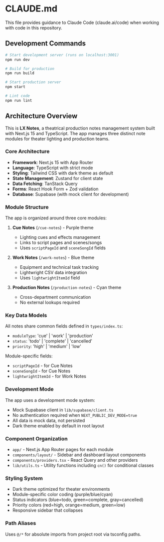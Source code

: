 # CLAUDE.md

This file provides guidance to Claude Code (claude.ai/code) when working with code in this repository.

## Development Commands

```bash
# Start development server (runs on localhost:3001)
npm run dev

# Build for production
npm run build

# Start production server
npm start

# Lint code
npm run lint
```

## Architecture Overview

This is **LX Notes**, a theatrical production notes management system built with Next.js 15 and TypeScript. The app manages three distinct note modules for theater lighting and production teams.

### Core Architecture

- **Framework**: Next.js 15 with App Router
- **Language**: TypeScript with strict mode
- **Styling**: Tailwind CSS with dark theme as default
- **State Management**: Zustand for client state
- **Data Fetching**: TanStack Query
- **Forms**: React Hook Form + Zod validation
- **Database**: Supabase (with mock client for development)

### Module Structure

The app is organized around three core modules:

1. **Cue Notes** (`/cue-notes`) - Purple theme
   - Lighting cues and effects management
   - Links to script pages and scenes/songs
   - Uses `scriptPageId` and `sceneSongId` fields

2. **Work Notes** (`/work-notes`) - Blue theme  
   - Equipment and technical task tracking
   - Lightwright CSV data integration
   - Uses `lightwrightItemId` field

3. **Production Notes** (`/production-notes`) - Cyan theme
   - Cross-department communication
   - No external lookups required

### Key Data Models

All notes share common fields defined in `types/index.ts`:
- `moduleType`: 'cue' | 'work' | 'production'
- `status`: 'todo' | 'complete' | 'cancelled'  
- `priority`: 'high' | 'medium' | 'low'

Module-specific fields:
- `scriptPageId` - for Cue Notes
- `sceneSongId` - for Cue Notes  
- `lightwrightItemId` - for Work Notes

### Development Mode

The app uses a development mode system:
- Mock Supabase client in `lib/supabase/client.ts`
- No authentication required when `NEXT_PUBLIC_DEV_MODE=true`
- All data is mock data, not persisted
- Dark theme enabled by default in root layout

### Component Organization

- `app/` - Next.js App Router pages for each module
- `components/layout/` - Sidebar and dashboard layout components
- `components/providers.tsx` - React Query and other providers
- `lib/utils.ts` - Utility functions including `cn()` for conditional classes

### Styling System

- Dark theme optimized for theater environments
- Module-specific color coding (purple/blue/cyan)
- Status indicators (blue=todo, green=complete, gray=cancelled)
- Priority colors (red=high, orange=medium, green=low)
- Responsive sidebar that collapses

### Path Aliases

Uses `@/*` for absolute imports from project root via tsconfig paths.